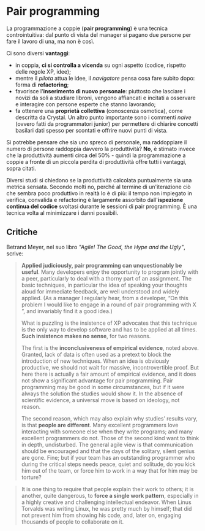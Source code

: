 # Pair programming

La programmazione a coppie (__pair programming__) è una tecnica controintuitiva: dal punto di vista del manager si pagano due persone per fare il lavoro di una, ma non è così.

Ci sono diversi __vantaggi__:
- in coppia, __ci si controlla a vicenda__ su ogni aspetto (codice, rispetto delle regole XP, idee); 
- mentre il _pilota_ attua le idee, il _navigatore_ pensa cosa fare subito dopo: forma di __refactoring__;
- favorisce l'__inserimento di nuovo personale__: piuttosto che lasciare i novizi da soli a studiare libroni, vengono affiancati e incitati a osservare e interagire con persone esperte che stanno lavorando;
- fa ottenere una __proprietà collettiva__ (conoscenza osmotica), come descritta da Crystal. 
Un altro punto importante sono i commenti _naive_ (ovvero fatti da programmatori junior) per permettere di chiarire concetti basilari dati spesso per scontati e offrire nuovi punti di vista. 

Si potrebbe pensare che sia uno spreco di personale, ma raddoppiare il numero di persone raddoppia davvero la produttività?
__No__, è stimato invece che la produttività aumenti circa del 50% - quindi la programmazione a coppie a fronte di un piccola perdita di produttività offre tutti i vantaggi, sopra citati.


Diversi studi si chiedono se la produttività calcolata puntualmente sia una metrica sensata. 
Secondo molti no, perché al termine di un'iterazione ciò che sembra poco produttivo in realtà lo è di più: il tempo non impiegato in verifica, convalida e refactoring è largamente assorbito dall'__ispezione continua del codice__ svoltasi durante le sessioni di pair programming. È una tecnica volta al minimizzare i danni possibili.

## Critiche
Betrand Meyer, nel suo libro _"Agile! The Good, the Hype and the Ugly"_, scrive:

> __Applied judiciously, pair programming can unquestionably be useful__. Many developers enjoy the opportunity to program jointly with a peer, particularly to deal with a thorny part of an assignment. 
> The basic techniques, in particular the idea of speaking your thoughts aloud for immediate feedback, are well understood and widely applied. (As a manager I regularly hear, from a developer, “On this problem I would like to engage in a round of pair programming with X ”, and invariably find it a good idea.)
> 
> What is puzzling is the insistence of XP advocates that this technique is the only way to develop software and has to be applied at all times. __Such insistence makes no sense__, for two reasons.
> 
> The first is the __inconclusiveness of empirical evidence__, noted above. Granted, lack of data is often used as a pretext to block the introduction of new techniques. 
> When an idea is obviously productive, we should not wait for massive, incontrovertible proof. 
> But here there is actually a fair amount of empirical evidence, and it does not show a significant
advantage for pair programming. 
> Pair programming may be good in some circumstances, but if it were always the solution the studies would show it. 
> In the absence of scientific evidence, a universal move is based on ideology, not reason.
> 
> The second reason, which may also explain why studies’ results vary, is that __people are different__. 
> Many excellent programmers love interacting with someone else when
they write programs; and many excellent programmers do not. 
> Those of the second kind want to think in depth, undisturbed. 
> The general agile view is that communication should be encouraged and that the days of the solitary, silent genius are gone. 
> Fine; but if your team has an outstanding programmer who during the critical steps needs peace, quiet and solitude, do you kick him out of the team, or force him to work in a way that for him may be torture?

> It is one thing to require that people explain their work to others; it is another, quite dangerous, to __force a single work pattern__, especially in a highly creative and challenging intellectual endeavor. 
> When Linus Torvalds was writing Linux, he was pretty much by
himself; that did not prevent him from showing his code, and, later on, engaging thousands of people to collaborate on it.
